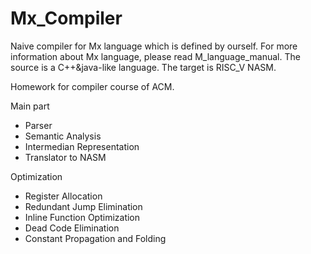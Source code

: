 # Mx_Compiler

Naive compiler for Mx language which is defined by ourself. For more information about Mx language, please read M_language_manual.
The source is a C++&java-like language. The target is RISC_V NASM.

Homework for compiler course of ACM.

Main part
- Parser
- Semantic Analysis
- Intermedian Representation
- Translator to NASM

Optimization
- Register Allocation
- Redundant Jump Elimination
- Inline Function Optimization
- Dead Code Elimination
- Constant Propagation and Folding

